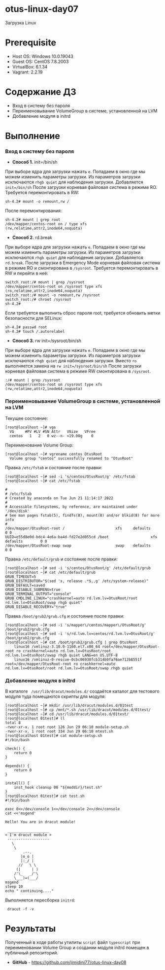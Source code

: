 # otus-linux-day07
Загрузка Linux

# **Prerequisite**
- Host OS: Windows 10.0.19043
- Guest OS: CentOS 7.8.2003
- VirtualBox: 6.1.34
- Vagrant: 2.2.19

# **Содержание ДЗ**

* Вход в систему без пароля
* Переименовывание VolumeGroup в системе, установленной на LVM
* Добавление модуля в initrd

# **Выполнение**

### Вход в систему без пароля

- **Способ 1.** init=/bin/sh

При выборе ядра для загрузки нажать `e`. Попадаем в окно где мы можем изменить параметры загрузки. 
Из параметров загрузки исключаются `rhgb quiet` для наблюдения загрузки. 
Добавляется `init=/bin/sh`
После загрузки корневая файловая система в режиме RO. Требуется перемонтировать в RW:
```
sh-4.2# mount -o remount,rw /
```
После перемонтирования:
```
sh-4.2# mount | grep root
/dev/mapper/centos-root on / type xfs (rw,relatime,attr2,inode64,noquota)
```

- **Способ 2.** rd.break

При выборе ядра для загрузки нажать `e`. Попадаем в окно где мы можем изменить параметры загрузки. 
Из параметров загрузки исключаются `rhgb quiet` для наблюдения загрузки. 
Добавляется `rd.break`. 
После загрузки в Emergency Mode корневая файловая система в режиме RO и смонтирована в `/sysroot`. 
Требуется перемонтировать в RW и перейти в неё:
```
switch_root:/# mount | grep /sysroot
/dev/mapper/centos-root on /sysroot type xfs (ro,relatime,attr2,inode64,noquota)
switch_root:/# mount -o remount,rw /sysroot
switch_root:/# chroot /sysroot
sh-4.2# 
```
Если требуется выполнить сброс пароля root, требуется обновить метки безопасности для SELinux:
```
sh-4.2# passwd root
sh-4.2# touch /.autorelabel
```

- **Способ 3.** rw init=/sysroot/bin/sh

При выборе ядра для загрузки нажать `e`. Попадаем в окно где мы можем изменить параметры загрузки. 
Из параметров загрузки исключаются `rhgb quiet` для наблюдения загрузки. 
Вместо `ro` выполняется замена на `rw init=/sysroot/bin/sh`
После загрузки корневая файловая система в режиме RW смонтирована в `/sysroot`. 
```
:/# mount | grep /sysroot
/dev/mapper/centos-root on /sysroot type xfs (rw,relatime,attr2,inode64,noquota)
```

### Переименовывание VolumeGroup в системе, установленной на LVM

Текущее состояние:
```
[root@localhost ~]# vgs
  VG     #PV #LV #SN Attr   VSize   VFree
  centos   1   2   0 wz--n- <19.00g    0
```

Переименование Volume Group:
``` 
[root@localhost ~]# vgrename centos OtusRoot
  Volume group "centos" successfully renamed to "OtusRoot"
```

Правка `/etc/fstab` и состояние после правки:
```
[root@localhost ~]# sed -i 's/centos/OtusRoot/g' /etc/fstab
[root@localhost ~]# cat /etc/fstab

#
# /etc/fstab
# Created by anaconda on Tue Jun 21 11:14:17 2022
#
# Accessible filesystems, by reference, are maintained under '/dev/disk'
# See man pages fstab(5), findfs(8), mount(8) and/or blkid(8) for more info
#
/dev/mapper/OtusRoot-root /                       xfs     defaults        0 0
UUID=e55d8e0d-bdc4-4e6a-ba4d-fd27e2d055cd /boot                   xfs     defaults        0 0
/dev/mapper/OtusRoot-swap swap                    swap    defaults        0 0
```

Правка `/etc/default/grub` и состояние после правки:
```
[root@localhost ~]# sed -i 's/centos/OtusRoot/g' /etc/default/grub
[root@localhost ~]# cat /etc/default/grub
GRUB_TIMEOUT=5
GRUB_DISTRIBUTOR="$(sed 's, release .*$,,g' /etc/system-release)"
GRUB_DEFAULT=saved
GRUB_DISABLE_SUBMENU=true
GRUB_TERMINAL_OUTPUT="console"
GRUB_CMDLINE_LINUX="crashkernel=auto rd.lvm.lv=OtusRoot/root rd.lvm.lv=OtusRoot/swap rhgb quiet"
GRUB_DISABLE_RECOVERY="true"
```

Правка `/boot/grub2/grub.cfg` и состояние после правки:
```
[root@localhost ~]# sed -i 's/mapper\/centos/mapper\/OtusRoot/g' /boot/grub2/grub.cfg
[root@localhost ~]# sed -i 's/rd.lvm.lv=centos/rd.lvm.lv=OtusRoot/g' /boot/grub2/grub.cfg
[root@localhost ~]# cat /boot/grub2/grub.cfg | grep OtusRoot
	linux16 /vmlinuz-3.10.0-1160.el7.x86_64 root=/dev/mapper/OtusRoot-root ro crashkernel=auto rd.lvm.lv=OtusRoot/root rd.lvm.lv=OtusRoot/swap rhgb quiet LANG=en_US.UTF-8
	linux16 /vmlinuz-0-rescue-0cbc06930fcb314b9fa76ae712b8551f root=/dev/mapper/OtusRoot-root ro crashkernel=auto rd.lvm.lv=OtusRoot/root rd.lvm.lv=OtusRoot/swap rhgb quiet
```

### Добавление модуля в initrd

В каталоге ` /usr/lib/dracut/modules.d/` создаётся каталог для тестового модуля туда помещаются скрипты для модуля:
```
[root@localhost ~]# mkdir /usr/lib/dracut/modules.d/01test
[root@localhost ~]# cp /mnt/*.sh /usr/lib/dracut/modules.d/01test/
[root@localhost ~]# cd /usr/lib/dracut/modules.d/01test/
[root@localhost 01test]# ll
total 8
-rwxr-xr-x. 1 root root 126 Jun 29 06:10 module-setup.sh
-rwxr-xr-x. 1 root root 334 Jun 29 06:10 mtest.sh
[root@localhost 01test]# cat module-setup.sh 
#!/bin/bash

check() {
    return 0
}

depends() {
    return 0
}

install() {
    inst_hook cleanup 00 "${moddir}/test.sh"
}
[root@localhost 01test]# cat test.sh 
#!/bin/bash

exec 0<>/dev/console 1<>/dev/console 2<>/dev/console
cat <<'msgend'

Hello! You are in dracut module!

 ___________________
< I'm dracut module >
 -------------------
   \
    \
        .--.
       |o_o |
       |:_/ |
      //   \ \
     (|     | )
    /'\_   _/'\
    \___)=(___/
msgend
sleep 10
echo " continuing...."
```

Выполняется пересборка `initrd`:
```
 dracut -f -v
```

# **Результаты**

Полученный в ходе работы утилиты `script` файл `typescript` при переименовании Volume Group и создании модуля initrd 
помещен в публичный репозиторий.

- **GitHub** - https://github.com/jimidini77/otus-linux-day08
